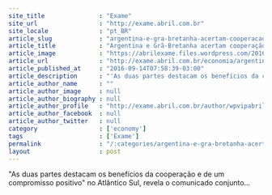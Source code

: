 ```yaml
---
site_title               : "Exame"
site_url                 : "http://exame.abril.com.br"
site_locale              : "pt_BR"
article_slug             : "argentina-e-gra-bretanha-acertam-cooperacao-nas-malvinas"
article_title            : "Argentina e Grã-Bretanha acertam cooperação nas Malvinas"
article_image            : "https://abrilexame.files.wordpress.com/2016/09/size_960_16_9_o-monumento-das-ilhas-malvinas-em-ushuaia-na-argentina.jpg?quality=70&strip=all&w=960"
article_url              : "http://exame.abril.com.br/economia/argentina-e-gra-bretanha-acertam-cooperacao-nas-malvinas/"
article_published_at     : "2016-09-14T07:58:39-03:00"
article_description      : "'As duas partes destacam os benefícios da cooperação e de um compromisso positivo' no Atlântico Sul, revela o comunicado conjunto..."
article_author_name      : ""
article_author_image     : null
article_author_biography : null
article_author_profile   : "http://exame.abril.com.br/author/wpvipabril/"
article_author_facebook  : null
article_author_twitter   : null
category                 : ['economy']
tags                     : ['Exame']
permalink                : "/:categories/argentina-e-gra-bretanha-acertam-cooperacao-nas-malvinas/"
layout                   : post
---
```


"As duas partes destacam os benefícios da cooperação e de um compromisso positivo" no Atlântico Sul, revela o comunicado conjunto...
